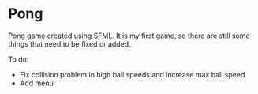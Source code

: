 # Pong
Pong game created using SFML. It is my first game, so there are still some things that need to be fixed or added.

To do:
- Fix collision problem in high ball speeds and increase max ball speed
- Add menu
